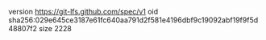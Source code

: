 version https://git-lfs.github.com/spec/v1
oid sha256:029e645ce3187e61fc640aa791d2f581e4196dbf9c19092abf19f9f5d48807f2
size 2228
